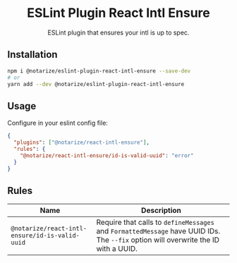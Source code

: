<h1 align="center">ESLint Plugin React Intl Ensure</h1>
<p align="center">ESLint plugin that ensures your intl is up to spec.</p>

## Installation

```sh
npm i @notarize/eslint-plugin-react-intl-ensure --save-dev
# or
yarn add --dev @notarize/eslint-plugin-react-intl-ensure
```

## Usage

Configure in your eslint config file:

```json
{
  "plugins": ["@notarize/react-intl-ensure"],
  "rules": {
    "@notarize/react-intl-ensure/id-is-valid-uuid": "error"
  }
}
```

## Rules

<!-- prettier-ignore -->
| Name                                                         | Description                                                                                                                        |
| ---                                                          | ---                                                                                                                                |
| `@notarize/react-intl-ensure/id-is-valid-uuid` | Require that calls to `defineMessages` and `FormattedMessage` have UUID IDs. The `--fix` option will overwrite the ID with a UUID. |
